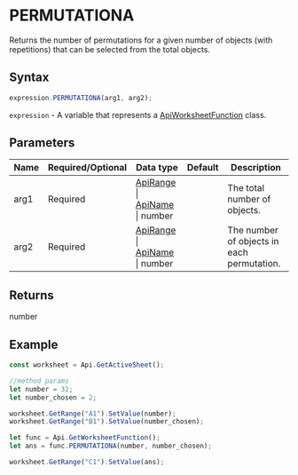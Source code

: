 # PERMUTATIONA

Returns the number of permutations for a given number of objects (with repetitions) that can be selected from the total objects.

## Syntax

```javascript
expression.PERMUTATIONA(arg1, arg2);
```

`expression` - A variable that represents a [ApiWorksheetFunction](../ApiWorksheetFunction.md) class.

## Parameters

| **Name** | **Required/Optional** | **Data type** | **Default** | **Description** |
| ------------- | ------------- | ------------- | ------------- | ------------- |
| arg1 | Required | [ApiRange](../../ApiRange/ApiRange.md) \| [ApiName](../../ApiName/ApiName.md) \| number |  | The total number of objects. |
| arg2 | Required | [ApiRange](../../ApiRange/ApiRange.md) \| [ApiName](../../ApiName/ApiName.md) \| number |  | The number of objects in each permutation. |

## Returns

number

## Example



```javascript editor-xlsx
const worksheet = Api.GetActiveSheet();

//method params
let number = 32;
let number_chosen = 2;

worksheet.GetRange("A1").SetValue(number);
worksheet.GetRange("B1").SetValue(number_chosen);

let func = Api.GetWorksheetFunction();
let ans = func.PERMUTATIONA(number, number_chosen);

worksheet.GetRange("C1").SetValue(ans);

```
